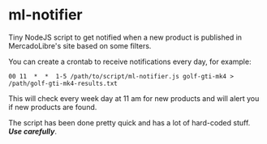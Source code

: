 # ml-notifier

Tiny NodeJS script to get notified when a new product is published in MercadoLibre's site based on some filters.

You can create a crontab to receive notifications every day, for example:

```
00 11  *  *  1-5 /path/to/script/ml-notifier.js golf-gti-mk4 > /path/golf-gti-mk4-results.txt
```

This will check every week day at 11 am for new products and will alert you if new products are found.

The script has been done pretty quick and has a lot of hard-coded stuff. ***Use carefully***.